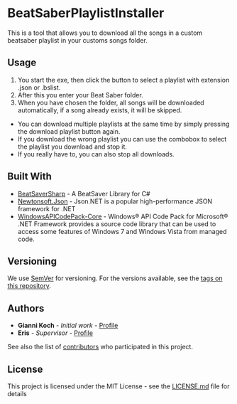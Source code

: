 # BeatSaberPlaylistInstaller

This is a tool that allows you to download all the songs in a custom beatsaber playlist in your customs songs folder.

## Usage

1) You start the exe, then click the button to select a playlist with extension .json or .bslist. 
2) After this you enter your Beat Saber folder. 
3) When you have chosen the folder, all songs will be downloaded automatically, if a song already exists, it will be skipped. 

- You can download multiple playlists at the same time by simply pressing the download playlist button again. 
- If you download the wrong playlist you can use the combobox to select the playlist you download and stop it.
- If you really have to, you can also stop all downloads.

## Built With

* [BeatSaverSharp](https://github.com/lolPants/BeatSaverSharp) - A BeatSaver Library for C#
* [Newtonsoft.Json](https://www.newtonsoft.com/json) - Json.NET is a popular high-performance JSON framework for .NET
* [WindowsAPICodePack-Core](https://www.nuget.org/packages/Microsoft.WindowsAPICodePack-Core/1.1.0/) - Windows® API Code Pack for Microsoft® .NET Framework provides a source code library that can be used to access some features of Windows 7 and Windows Vista from managed code.

## Versioning

We use [SemVer](http://semver.org/) for versioning. For the versions available, see the [tags on this repository](https://github.com/your/project/tags). 

## Authors

* **Gianni Koch** - *Initial work* - [Profile](https://github.com/GianniKoch)
* **Eris** - *Supervisor* - [Profile](https://github.com/ErisApps)

See also the list of [contributors](https://github.com/GianniKoch/BeatSaberPlaylistInstaller/graphs/contributors) who participated in this project.

## License

This project is licensed under the MIT License - see the [LICENSE.md](LICENSE.md) file for details
